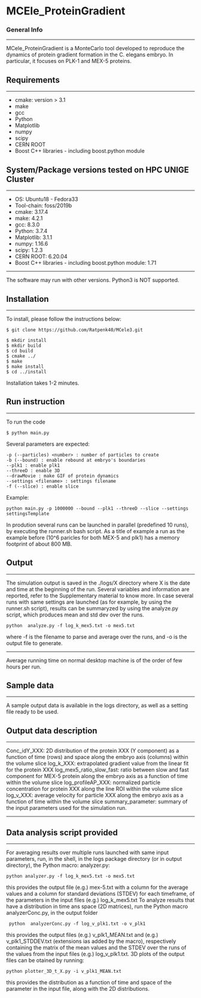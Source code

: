 # MCEle_ProteinGradient


### General Info
***

MCele_ProteinGradient is a MonteCarlo tool developed to reproduce the dynamics of protein gradient formation in the C. elegans embryo.
In particular, it focuses on PLK-1 and MEX-5 proteins.

## Requirements
***

* cmake: version > 3.1
* make
* gcc
* Python
* Matplotlib
* numpy
* scipy
* CERN ROOT
* Boost C++ libraries - including boost.python module

## System/Package versions tested on HPC UNIGE Cluster
***

* OS: Ubuntu18 - Fedora33
* Tool-chain: foss/2019b
* cmake: 3.17.4
* make: 4.2.1 
* gcc: 8.3.0
* Python: 3.7.4
* Matplotlib: 3.1.1
* numpy: 1.16.6
* scipy: 1.2.3
* CERN ROOT: 6.20.04 
* Boost C++ libraries - including boost.python module: 1.71
***
The software may run with other versions. Python3 is NOT supported.


## Installation
***
To install, please follow the instructions below:
```
$ git clone https://github.com/Ratpenk40/MCele3.git

$ mkdir install
$ mkdir build
$ cd build
$ cmake ../
$ make
$ make install
$ cd ../install
```
Installation takes 1-2 minutes.

## Run instruction
***
To run the code
```
$ python main.py 
```
Several parameters are expected:
```
-p (--particles) <number> : number of particles to create
-b (--bound) : enable rebound at embryo's boundaries
--plk1 : enable plk1
--threeD : enable 3D 
--drawMovie : make GIF of protein dynamics
--settings <filename> : settings filename
-f (--slice) : enable slice
```
Example:
```
python main.py -p 1000000 --bound --plk1 --threeD --slice --settings settingsTemplate 
```
In prodution several runs can be launched in parallel (predefined 10 runs), by executing the runner.sh bash script.
As a title of example a run as the example before (10^6 paricles for both MEX-5 and plk1) has a memory footprint of about 800 MB.

## Output
***
The simulation output is saved in the ./logs/X directory where X is the date and time at the beginning of the run.
Several variables and information are reported, refer to the Supplementary material to know more.
In case several runs with same settings are launched (as for example, by using the runner.sh script), results can be summaryzed by using the analyze.py script, which produces mean and std dev over the runs.
```
python  analyze.py -f log_k_mex5.txt -o mex5.txt
```
where -f is the filename to parse and average over the runs, and -o is the output file to generate.
***
Average running time on normal desktop machine is of the order of few hours per run.

## Sample data
***
A sample output data is available in the logs directory, as well as a setting file ready to be used.
## Output data description
***
Conc_idY_XXX: 2D distribution of the protein XXX (Y component) as a function of time  (rows) and space along the embryo axis (columns) within the volume slice
log_k_XXX: extrapolated gradient value from the linear fit for the protein XXX
log_mex5_ratio_slow_fast: ratio between slow and fast component for MEX-5 protein along the embryo axis as a function of time within the volume slice
log_profileAP_XXX: normalized particle concentration for protein XXX along the line ROI within the volume slice
log_v_XXX: average velocity for particle XXX along the embryo axis as a function of time within the volume slice
summary_parameter: summary of the input parameters used for the simulation run.
***
## Data analysis script provided
***
For averaging results over multiple runs launched with same input parameters, run, in the shell, in the logs package directory (or in output directory), the Python macro: analyzer.py:
```
python analyzer.py -f log_k_mex5.txt -o mex5.txt
```
this provides the output file (e.g.) mex-5.txt with a column for the average values and a column for standard deviations (STDEV) for each timeframe, of the parameters in the input files (e.g.) log_k_mex5.txt
To analyze results that have a distribution in time ans space (2D matrices), run the Python macro analyzerConc.py, in the output folder
```
 python  analyzerConc.py -f log_v_plk1.txt -o v_plk1
```
this provides the output files (e.g.) v_plk1_MEAN.txt and (e.g.) v_plk1_STDDEV.txt (extensions ias added by the macro), respectively containing the matrix of the mean values and the STDEV over the runs of the values from the input files (e.g.) log_v_plk1.txt.
3D plots of the output files can be otained by running:
```
python plotter_3D_t_X.py -i v_plk1_MEAN.txt
```
this provides the distribution as a function of time and space of the parameter in the input file, along with the 2D distributions.


